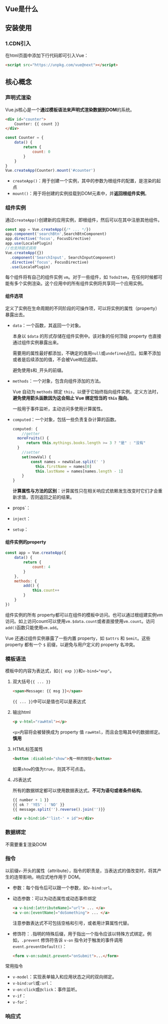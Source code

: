 ## Vue是什么

## 安装使用

### 1.CDN引入

在html页面中添加下行代码即可引入Vue：

```html
<script src="https://unpkg.com/vue@next"></script>
```



## 核心概念

### 

### 声明式渲染

Vue.js核心是一个**通过模板语法来声明式渲染数据到DOM**的系统。

```html
<div id="counter">
    Counter: {{ count }}
</div>
```

```js
const Counter = {
    data() {
        return {
            count: 0
        }
    }
}
Vue.createApp(Counter).mount('#counter')
```

- `createApp()`：用于创建一个实例，其中的参数为根组件的配置，是渲染的起点
- `mount()`：用于将创建的实例挂载到DOM元素中，并**返回根组件实例**。

### 组件实例

通过`createApp()`创建新的应用实例，即根组件，然后可以在其中注册其他组件。

```js
const app = Vue.createApp({/* ... */})
app.component('searchBtn',SearchBtnComponent)
app.directive('focus', FocusDirective)
app.use(LocalePlugin)
//也支持链式调用
Vue.createApp({})
  .component('SearchInput', SearchInputComponent)
  .directive('focus', FocusDirective)
  .use(LocalePlugin)
```

每个组件将有自己的组件实例 `vm`。对于一些组件，如 `TodoItem`，在任何时候都可能有多个实例渲染。这个应用中的所有组件实例将共享同一个应用实例。

#### 组件选项

定义了实例在生命周期的不同阶段的可操作项，可以将实例的属性（property）暴露出去。

- `data`：一个函数，其返回一个对象。

  本身以 `$data` 的形式存储在组件实例中。该对象的任何顶级 property 也直接通过组件实例暴露出来。

  需要用的属性最好都添加，不确定的值用`null`或`undefined`占位。如果不添加或者是后续添加的值，不会被Vue响应追踪。

  避免使用`$`和`_`开头的前缀。

- `methods`：一个对象，包含向组件添加的方法。

  Vue 自动为 `methods` 绑定 `this`，以便于它始终指向组件实例。定义方法时，**避免使用箭头函数因为这会阻止 Vue 绑定恰当的 `this` 指向**。

  一般用于事件监听，主动访问多使用计算属性。

- `computed`：一个对象，包括一些负责复杂计算的函数。

  ```js
  computed: {
      //getter
  	moreFruits() {
  		return this.mythings.books.length >= 3 ? "是" : "没有"
  	}
      //setter
      set(newVal) {
          const names = newValue.split(' ')
        	this.firstName = names[0]
        	this.lastName = names[names.length - 1]
      }
  }
  ```

  **计算属性与方法的区别**：计算属性只在相关响应式依赖发生改变时它们才会重新求值，否则返回之前的结果。

- props`：

- `inject`：

- `setup`：

#### 组件实例的property

```js
const app = Vue.createApp({
    data() {
        return {
            count: 4
        }
    },
    methods: {
        add() {
            this.count++
        }
    }
})
```

组件实例的所有 property都可以在组件的模板中访问。也可以通过根组建实例vm访问。如上访问count可以使用`vm.$data.count`或者直接使用`vm.count`。访问`add()`函数只能使用`vm.add`。

Vue 还通过组件实例暴露了一些内置 property，如 `$attrs` 和 `$emit`。这些 property 都有一个 `$` 前缀，以避免与用户定义的 property 名冲突。

### 模板语法

模板中的内容为表达式，如`{{ exp }}`和`v-bind="exp"`。

1. 双大括号`{{ ... }}`

   ```html
   <span>Message: {{ msg }}</span>
   ```

   `{{ ... }}`中可以是值也可以是表达式

2. 输出html

   ```html
   <p v-html="rawHtml"></p>
   ```

   `<p>`内容将会被替换成为 property 值 `rawHtml`，而且会忽略其中的数据绑定。**慎用**

3. HTML标签属性

   ```html
   <button :disabled="show">鬼一样的按钮</button>
   ```

   如果`show`的值为`true`，则其不可点击。

4. JS表达式

   所有的数据绑定都可以使用数据表达式。**不可为语句或者条件结构**。

   ```js
   {{ number + 1 }} 
   {{ ok ? 'YES' : 'NO' }} 
   {{ message.split('').reverse().join('')}}
   ```

   ```html
   <div v-bind:id="'list-' + id"></div>
   ```

   

### 数据绑定

不需要重复渲染DOM

### 指令

以前缀`v-`开头的属性（attribute），指令的职责是，当表达式的值改变时，将其产生的连带影响，响应式地作用于 DOM。

- 参数：每个指令后可以跟一个参数，如`v-bind:url`。

- 动态参数：可以为动态属性或动态事件绑定

  ```html
  <a v-bind:[attributeName]="url"> ... </a>
  <a v-on:[eventName]="doSomething"> ... </a>
  ```

  注意参数表达式不可包括空格和引号，或者用计算属性代替。

- 修饰符：`.`指明的特殊后缀，用于指出一个指令应该以特殊方式绑定。例如，`.prevent` 修饰符告诉 `v-on` 指令对于触发的事件调用 `event.preventDefault()`：

  ```html
  <form v-on:submit.prevent="onSubmit">...</form>
  ```

常用指令

- `v-model`：实现表单输入和应用状态之间的双向绑定。
- `v-bind:url`或`:url`：
- `v-on:click`或`@click`：事件监听。
- `v-if`：
- `v-for`：

### 响应式

